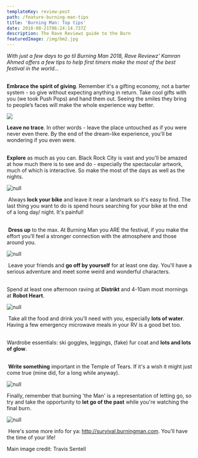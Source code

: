 ```yaml
---
templateKey: review-post
path: /feature-burning-man-tips
title: 'Burning Man: Top tips'
date: 2018-08-21T06:24:14.737Z
description: The Rave Reviewz guide to the Burn
featuredImage: /img/bm2.jpg
---
```

_With just a few days to go til Burning Man 2018,  Rave Reviewz' Kamran Ahmed offers a few tips to help first timers make the most of the best festival in the world..._
<br><br>

**Embrace the spirit of giving**. Remember it's a gifting economy, not a barter system - so give without expecting anything in return. Take cool gifts with you (we took Push Pops) and hand them out. Seeing the smiles they bring to people’s faces will make the whole experience way better.

![](/img/distrikt-burn.jpg)

**Leave no trace**. In other words - leave the place untouched as if you were never even there. By the end of the dream-like experience, you'll be wondering if you even were.
<br><br>

**Explore** as much as you can. Black Rock City is vast and you'll be amazed at how much there is to see and do - especially the spectacular artwork, much of which is interactive. So make the most of the days as well as the nights. 

![null](/img/statue.jpg)

 Always **lock your bike** and leave it near a landmark so it's easy to find. The last thing you want to do is spend hours searching for your bike at the end of a long day/ night. It's painful!
<br><br>

 **Dress up** to the max. At Burning Man you ARE the festival, if you make the effort you’ll feel a stronger connection with the atmosphere and those around you.

![null](/img/crew.jpg)

 Leave your friends and **go off by yourself** for at least one day. You'll have a serious adventure and meet some weird and wonderful characters.
<br><br>

Spend at least one afternoon raving at **Distrikt** and 4-10am most mornings at **Robot Heart**. 

![null](/img/distrkt.jpg)

 Take all the food and drink you’ll need with you, especially **lots of water**. Having a few emergency microwave meals in your RV is a good bet too.
<br><br>

Wardrobe essentials: ski goggles, leggings, (fake) fur coat and **lots and lots of glow**.
<br><br>

 **Write something** important in the Temple of Tears. If it's a wish it might just come true (mine did, for a long while anyway). 

![null](/img/temple.jpg)

Finally, remember that burning 'the Man' is a representation of letting go, so try and take the opportunity to **let go of the past** while you're watching the final burn. 

![null](/img/burn.jpg)

 Here's some more info for ya: http://survival.burningman.com. You'll have the time of your life!

Main image credit: Travis Sentell
